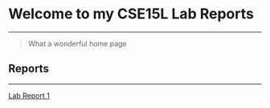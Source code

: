 # Welcome to my CSE15L Lab Reports
***
> What a wonderful home page


## Reports
***
[Lab Report 1](https://spencerho777.github.io/cse15l-lab-reports/report1.md)
